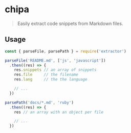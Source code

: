 # chipa 

> Easily extract code snippets from Markdown files.

## Usage

```js
const { parseFile, parsePath } = require('extractor')

parseFile('README.md', ['js', 'javascript'])
  .then((res) => {
    res.snippets // an array of snippets
    res.file     // the filename
    res.lang     // the the language 

    // ...
  })

parsePath('docs/*.md', 'ruby')
  .then((res) => {
    res // an array with an object per file

    // ...
  })
```
